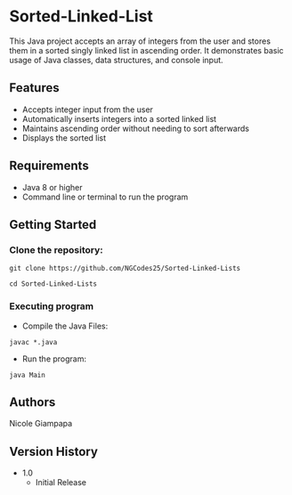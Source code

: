 # Sorted-Linked-List

This Java project accepts an array of integers from the user and stores them in a sorted singly linked list in ascending order. It demonstrates basic usage of Java classes, data structures, and console input.

## Features

- Accepts integer input from the user
- Automatically inserts integers into a sorted linked list
- Maintains ascending order without needing to sort afterwards
- Displays the sorted list

## Requirements

- Java 8 or higher
- Command line or terminal to run the program

## Getting Started

### Clone the repository:
```
git clone https://github.com/NGCodes25/Sorted-Linked-Lists
```
```
cd Sorted-Linked-Lists
```

### Executing program

* Compile the Java Files:
```
javac *.java
```

* Run the program:
```
java Main
```


## Authors

Nicole Giampapa

## Version History
* 1.0
    * Initial Release
